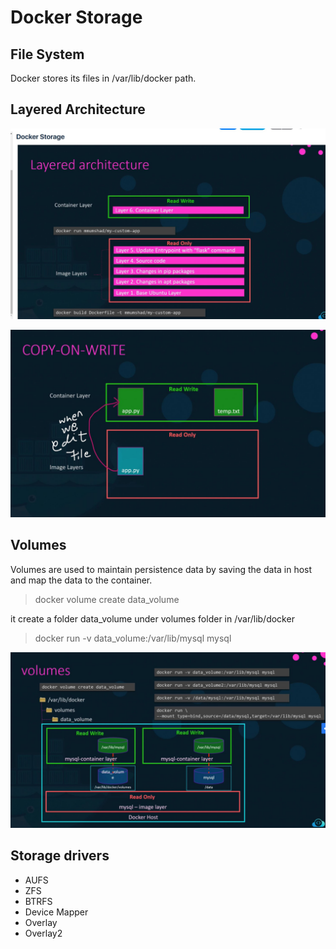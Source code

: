 # Docker Storage

## File System

Docker stores its files in /var/lib/docker path.

## Layered Architecture

![docker-storage](../images/docker-storage-1.jpg "docker-storage")

![docker-storage](../images/docker-storage-2.jpg "docker-storage")

## Volumes

Volumes are used to maintain persistence data by saving the data in host and map the data to the container.

> docker volume create data_volume

it create a folder data_volume under volumes folder in /var/lib/docker

> docker run -v data_volume:/var/lib/mysql mysql

![docker-storage](../images/docker-storage-3.jpg "docker-storage")

## Storage drivers

* AUFS
* ZFS
* BTRFS
* Device Mapper
* Overlay
* Overlay2

